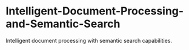 # Intelligent-Document-Processing-and-Semantic-Search
Intelligent document processing with semantic search capabilities.
